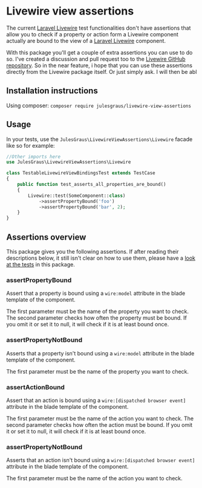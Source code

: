 # Livewire view assertions
The current [Laravel Livewire](https://laravel-livewire.com) test functionalities don't have assertions that allow you to 
check if a property or action form a Livewire component actually are bound to the view of a
[Laravel Livewire](https://laravel-livewire.com) component.

With this package you'll get a couple of extra assertions you can use to do so. 
I've created a discussion and pull request too to the [Livewire GitHub repository](https://github.com/livewire/livewire). So in the near feature,
i hope that you can use these assertions directly from the Livewire package itself. Or just simply ask. I will then be abl

## Installation instructions
Using composer:
```composer require julesgraus/livewire-view-assertions```

## Usage
In your tests, use the ```JulesGraus\LivewireViewAssertions\Livewire``` facade like so for example:

```php
//Other imports here
use JulesGraus\LivewireViewAssertions\Livewire

class TestableLivewireViewBindingsTest extends TestCase
{
    public function test_asserts_all_properties_are_bound()
    {
        Livewire::test(SomeComponent::class)
            ->assertPropertyBound('foo')
            ->assertPropertyBound('bar', 2);
    }
}
```

## Assertions overview
This package gives you the following assertions. If after reading their descriptions below, it still isn't clear on how 
to use them, please have a [look at the tests](tests/Unit/TestableLivewireViewBindingsTest.php) in this package.

### assertPropertyBound
Assert that a property is bound using a ```wire:model``` attribute in the blade template of the component. 

The first parameter must be the name of the property you want to check.
The second parameter checks how often the property must be bound. If you omit it or set it to null, it
will check if it is at least bound once.

### assertPropertyNotBound 
Asserts that a property isn't bound using a ```wire:model``` attribute in the blade template of the component.

The first parameter must be the name of the property you want to check.

### assertActionBound
Assert that an action is bound using a ```wire:[dispatched browser event]``` attribute in the blade template of the component.

The first parameter must be the name of the action you want to check.
The second parameter checks how often the action must be bound. If you omit it or set it to null, it
will check if it is at least bound once.

### assertPropertyNotBound
Asserts that an action isn't bound using a ```wire:[dispatched browser event]``` attribute in the blade template of the component.

The first parameter must be the name of the action you want to check.
